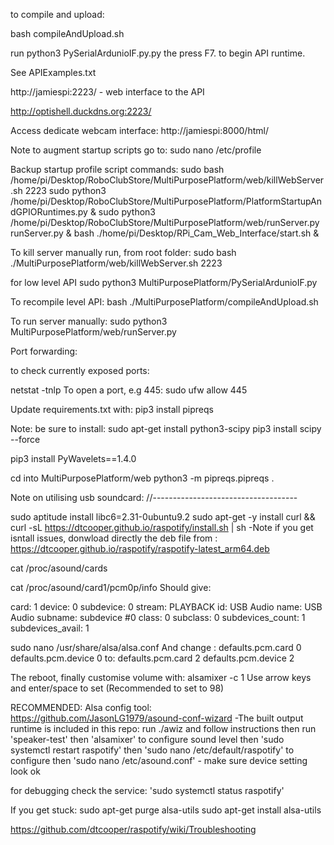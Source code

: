 to compile and upload:


bash compileAndUpload.sh

run python3 PySerialArdunioIF.py.py the press F7. to begin API runtime.

See APIExamples.txt  

http://jamiespi:2223/ - web interface to the API

http://optishell.duckdns.org:2223/

Access dedicate webcam interface:
http://jamiespi:8000/html/


Note to augment startup scripts go to:
sudo nano /etc/profile


Backup startup profile script commands:
sudo bash    /home/pi/Desktop/RoboClubStore/MultiPurposePlatform/web/killWebServer.sh 2223
sudo python3 /home/pi/Desktop/RoboClubStore/MultiPurposePlatform/PlatformStartupAndGPIORuntimes.py &
sudo python3 /home/pi/Desktop/RoboClubStore/MultiPurposePlatform/web/runServer.py runServer.py &
bash ./home/pi/Desktop/RPi_Cam_Web_Interface/start.sh &


To kill server manually run, from root folder:
sudo bash ./MultiPurposePlatform/web/killWebServer.sh 2223

for low level API
sudo python3 MultiPurposePlatform/PySerialArdunioIF.py


To recompile level API:
bash ./MultiPurposePlatform/compileAndUpload.sh

To run server manually:
sudo python3 MultiPurposePlatform/web/runServer.py




Port forwarding: 

to check currently exposed ports:

netstat -tnlp
To open a port, e.g 445: sudo ufw allow 445

Update requirements.txt with:
pip3 install pipreqs


Note: be sure to install:
sudo apt-get install python3-scipy
pip3 install scipy --force

pip3 install PyWavelets==1.4.0

cd into MultiPurposePlatform/web
python3 -m  pipreqs.pipreqs .




Note on utilising usb soundcard:
//------------------------------------

sudo aptitude install libc6=2.31-0ubuntu9.2
sudo apt-get -y install curl && curl -sL https://dtcooper.github.io/raspotify/install.sh | sh
-Note if you get isntall issues, donwload directly the deb file from : https://dtcooper.github.io/raspotify/raspotify-latest_arm64.deb

cat /proc/asound/cards

cat /proc/asound/card1/pcm0p/info
Should give:

card: 1
device: 0
subdevice: 0
stream: PLAYBACK
id: USB Audio
name: USB Audio
subname: subdevice #0
class: 0
subclass: 0
subdevices_count: 1
subdevices_avail: 1


sudo nano /usr/share/alsa/alsa.conf
And change :
defaults.pcm.card 0
defaults.pcm.device 0
to:
defaults.pcm.card 2
defaults.pcm.device 2

The reboot, finally customise volume with:
alsamixer -c 1
Use arrow keys and enter/space to set (Recommended to set to 98)

RECOMMENDED: Alsa config tool: https://github.com/JasonLG1979/asound-conf-wizard
-The built output runtime is included in this repo:
run ./awiz and follow instructions
then run 'speaker-test'
then 'alsamixer' to configure sound level
then 'sudo systemctl restart raspotify'
then 'sudo nano /etc/default/raspotify' to configure
then 'sudo nano /etc/asound.conf' - make sure device setting look ok

for debugging check the service:
'sudo systemctl status raspotify'



If you get stuck:
sudo apt-get purge alsa-utils
sudo apt-get install alsa-utils

https://github.com/dtcooper/raspotify/wiki/Troubleshooting

